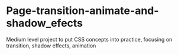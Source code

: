 # Page-transition-animate-and-shadow_efects
 Medium level project to put CSS concepts into practice, focusing on transition, shadow effects, animation
